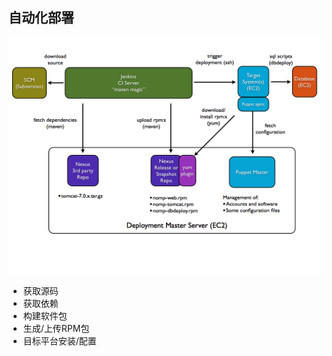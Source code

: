 自动化部署
---

![自动化部署](chapters/chapter4/auto-deployment.png)

 - 获取源码
 - 获取依赖
 - 构建软件包
 - 生成/上传RPM包
 - 目标平台安装/配置

 

